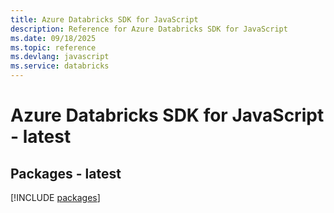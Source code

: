 ```yaml
---
title: Azure Databricks SDK for JavaScript
description: Reference for Azure Databricks SDK for JavaScript
ms.date: 09/18/2025
ms.topic: reference
ms.devlang: javascript
ms.service: databricks
---
```

# Azure Databricks SDK for JavaScript - latest
## Packages - latest
[!INCLUDE [packages](databricks-index.md)]